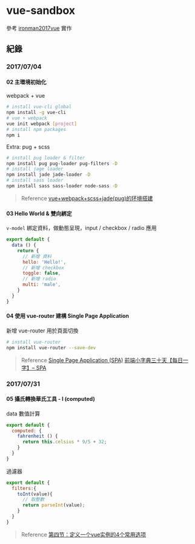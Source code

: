 # vue-sandbox

參考 [ironman2017vue](https://github.com/hungjie19/ironman2017vue) 實作

## 紀錄

### 2017/07/04

#### 02 主環境初始化

webpack + vue

``` bash
# install vue-cli global
npm install -g vue-cli
# vue + webpack
vue init webpack [project]
# install npm packages
npm i
```

Extra: pug + scss

``` bash
# install pug loader & filter
npm install pug pug-loader pug-filters -D
# install jage loader
npm install jade jade-loader -D
# install sass loader
npm install sass sass-loader node-sass -D
```

> Reference
> [vue+webpack+scss+jade(pug)的环境搭建](https://segmentfault.com/a/1190000007556806)

#### 03 Hello World & 雙向綁定

`v-model` 綁定資料，做動態呈現，input / checkbox / radio 應用

``` js
export default {
  data () {
    return {
      // 新增 資料
      hello: 'Hello!',
      // 新增 checkbox
      toggle: false,
      // 新增 radio
      multi: 'male',
    }
  }
}
```

#### 04 使用 vue-router 建構 Single Page Application

新增 vue-router 用於頁面切換

``` bash
# install vue-router
npm install vue-router --save-dev
```

> Reference
> [Single Page Application (SPA)](http://blog.mokayo.com/single-page-application-spa/)
> [前端小字典三十天【每日一字】– SPA](http://ithelp.ithome.com.tw/articles/10160709)


### 2017/07/31

#### 05 攝氏轉換華氏工具 - I (computed)

data 數值計算

``` js
export default {
  computed: {
    fahrenheit () {
      return this.celsius * 9/5 + 32;
    }
  }
}
```
過濾器

``` js
export default {
  filters:{
    toInt(value){
      // 取整數
      return parseInt(value);
    }
  }
}
```

> Reference
> [第四节：定义一个vue实例的4个常用选项](https://freewechat.com/a/MzA3MDg1NzQyNA==/2649654423/1)
